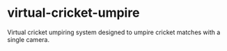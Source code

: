 # virtual-cricket-umpire
Virtual cricket umpiring system designed to umpire cricket matches  with a single camera.
